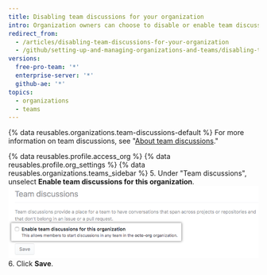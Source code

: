 ```yaml
---
title: Disabling team discussions for your organization
intro: Organization owners can choose to disable or enable team discussions across the organization.
redirect_from:
  - /articles/disabling-team-discussions-for-your-organization
  - /github/setting-up-and-managing-organizations-and-teams/disabling-team-discussions-for-your-organization
versions:
  free-pro-team: '*'
  enterprise-server: '*'
  github-ae: '*'
topics:
  - organizations
  - teams
---
```


{% data reusables.organizations.team-discussions-default %} For more information on team discussions, see "[About team discussions](/organizations/collaborating-with-your-team/about-team-discussions)."

{% data reusables.profile.access_org %}
{% data reusables.profile.org_settings %}
{% data reusables.organizations.teams_sidebar %}
5. Under "Team discussions", unselect **Enable team discussions for this organization**.
  ![Checkbox to enable or disable team discussions for an organization](/assets/images/help/settings/enable-team-discussions-for-org-checkbox.png)
6. Click **Save**.
